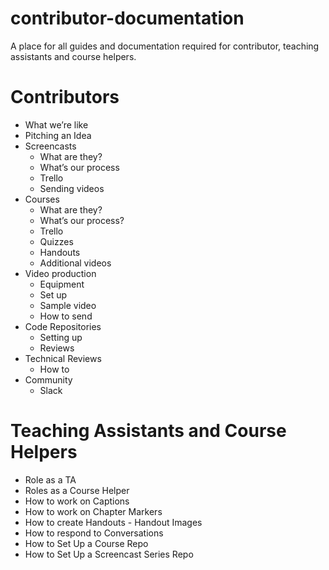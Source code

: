 # contributor-documentation
A place for all guides and documentation required for contributor, teaching assistants and course helpers.

# Contributors
- What we’re like
- Pitching an Idea
- Screencasts
   - What are they?
   - What’s our process
   -  Trello
   - Sending videos 
- Courses
   - What are they?
   - What’s our process?
   - Trello
   - Quizzes
   -  Handouts
   - Additional videos
- Video production
   - Equipment
   - Set up
   - Sample video
   - How to send
- Code Repositories
   - Setting up
   - Reviews
- Technical Reviews
   - How to 
- Community
  - Slack

# Teaching Assistants and Course Helpers
- Role as a TA
- Roles as a Course Helper
- How to work on Captions
- How to work on Chapter Markers
- How to create Handouts
         - Handout Images 
- How to respond to Conversations
- How to Set Up a Course Repo
- How to Set Up a Screencast Series Repo
